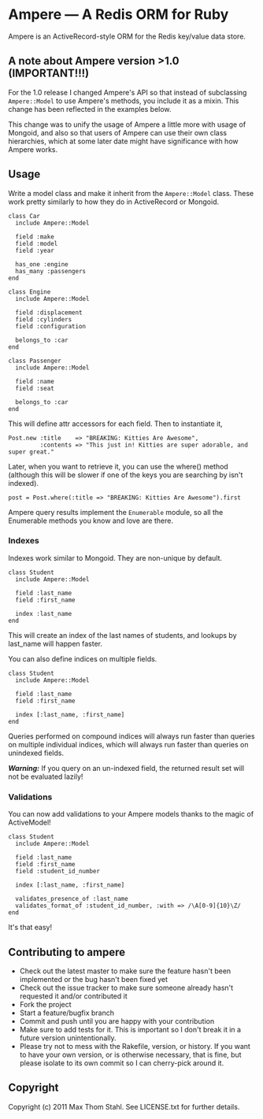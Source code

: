 # Ampere — A Redis ORM for Ruby

Ampere is an ActiveRecord-style ORM for the Redis key/value data store. 

## A note about Ampere version >1.0 (IMPORTANT!!!)

For the 1.0 release I changed Ampere's API so that instead of subclassing
`Ampere::Model` to use Ampere's methods, you include it as a mixin. This
change has been reflected in the examples below.

This change was to unify the usage of Ampere a little more with usage of
Mongoid, and also so that users of Ampere can use their own class hierarchies,
which at some later date might have significance with how Ampere works.

## Usage

Write a model class and make it inherit from the `Ampere::Model` class.
These work pretty similarly to how they do in ActiveRecord or Mongoid.

    class Car
      include Ampere::Model
      
      field :make
      field :model
      field :year

      has_one :engine
      has_many :passengers
    end

    class Engine
      include Ampere::Model
      
      field :displacement
      field :cylinders
      field :configuration
      
      belongs_to :car
    end
    
    class Passenger
      include Ampere::Model
      
      field :name
      field :seat
      
      belongs_to :car
    end

This will define attr accessors for each field. Then to instantiate it,

    Post.new :title    => "BREAKING: Kitties Are Awesome", 
             :contents => "This just in! Kitties are super adorable, and super great."

Later, when you want to retrieve it, you can use the where() method (although this will
be slower if one of the keys you are searching by isn't indexed).

    post = Post.where(:title => "BREAKING: Kitties Are Awesome").first

Ampere query results implement the `Enumerable` module, so all the Enumerable methods 
you know and love are there. 

### Indexes

Indexes work similar to Mongoid. They are non-unique by default.

    class Student
      include Ampere::Model
      
      field :last_name
      field :first_name
      
      index :last_name
    end

This will create an index of the last names of students, and lookups by
last_name will happen faster.

You can also define indices on multiple fields.
    
    class Student
      include Ampere::Model
      
      field :last_name
      field :first_name
      
      index [:last_name, :first_name]
    end

Queries performed on compound indices will always run faster than queries on multiple
individual indices, which will always run faster than queries on unindexed fields. 

_**Warning:**_ If you query on an un-indexed field, the returned result set will not be
evaluated lazily!

### Validations

You can now add validations to your Ampere models thanks to the magic of ActiveModel!

    class Student
      include Ampere::Model
      
      field :last_name
      field :first_name
      field :student_id_number
      
      index [:last_name, :first_name]
      
      validates_presence_of :last_name
      validates_format_of :student_id_number, :with => /\A[0-9]{10}\Z/
    end

It's that easy!

## Contributing to ampere
 
  * Check out the latest master to make sure the feature hasn't been implemented or the bug hasn't been fixed yet
  * Check out the issue tracker to make sure someone already hasn't requested it and/or contributed it
  * Fork the project
  * Start a feature/bugfix branch
  * Commit and push until you are happy with your contribution
  * Make sure to add tests for it. This is important so I don't break it in a future version unintentionally.
  * Please try not to mess with the Rakefile, version, or history. If you want to have your own version, or is otherwise necessary, that is fine, but please isolate to its own commit so I can cherry-pick around it.

## Copyright

Copyright (c) 2011 Max Thom Stahl. See LICENSE.txt for further details.

